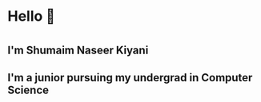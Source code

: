 <h1>Hello 👋<h1>
<h2>I'm Shumaim Naseer Kiyani<h2>
<p>I'm a junior pursuing my undergrad in Computer Science<p>
